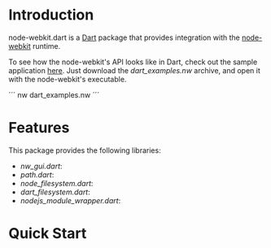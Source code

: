 Introduction
============

node-webkit.dart is a [Dart](http://www.dartlang.org/) package that provides integration with the [node-webkit](https://github.com/rogerwang/node-webkit) runtime.

To see how the node-webkit's API looks like in Dart, check out the sample application [here](https://github.com/luizmineo/node-webkit.dart/releases/tag/v0.0.1). Just download the *dart_examples.nw* archive, and open it with the node-webkit's executable. 

´´´
nw dart_examples.nw
´´´

Features
========

This package provides the following libraries:

- *nw_gui.dart*:
- *path.dart*:
- *node_filesystem.dart*:
- *dart_filesystem.dart*:
- *nodejs_module_wrapper.dart*:


Quick Start
===========

